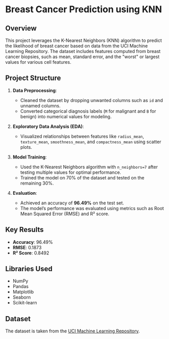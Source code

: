 # Breast Cancer Prediction using KNN

## Overview
This project leverages the K-Nearest Neighbors (KNN) algorithm to predict the likelihood of breast cancer based on data from the UCI Machine Learning Repository. The dataset includes features computed from breast cancer biopsies, such as mean, standard error, and the "worst" or largest values for various cell features.

## Project Structure
1. **Data Preprocessing**:
   - Cleaned the dataset by dropping unwanted columns such as `id` and unnamed columns.
   - Converted categorical diagnosis labels (`M` for malignant and `B` for benign) into numerical values for modeling.

2. **Exploratory Data Analysis (EDA)**:
   - Visualized relationships between features like `radius_mean`, `texture_mean`, `smoothness_mean`, and `compactness_mean` using scatter plots.

3. **Model Training**:
   - Used the K-Nearest Neighbors algorithm with `n_neighbors=7` after testing multiple values for optimal performance.
   - Trained the model on 70% of the dataset and tested on the remaining 30%.

4. **Evaluation**:
   - Achieved an accuracy of **96.49%** on the test set.
   - The model’s performance was evaluated using metrics such as Root Mean Squared Error (RMSE) and R² score.

## Key Results
- **Accuracy**: 96.49%
- **RMSE**: 0.1873
- **R² Score**: 0.8492

## Libraries Used
- NumPy
- Pandas
- Matplotlib
- Seaborn
- Scikit-learn

## Dataset
The dataset is taken from the [UCI Machine Learning Repository](https://archive.ics.uci.edu/ml/datasets/Breast+Cancer+Wisconsin+%28Diagnostic%29).
